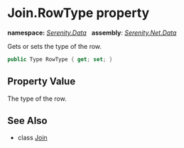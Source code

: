 # Join.RowType property
**namespace:** *[Serenity.Data](../../README.md#serenity.data-namespace)*   **assembly**: *[Serenity.Net.Data](../../README.md)*

Gets or sets the type of the row.

```csharp
public Type RowType { get; set; }
```

## Property Value

The type of the row.

## See Also

* class [Join](../Join.md)